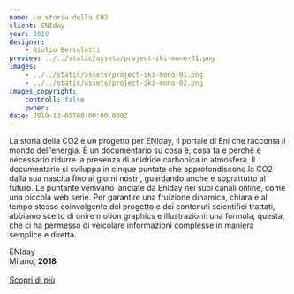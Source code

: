 ```yaml
---
name: La storia della CO2
client: ENIday
year: 2018
designer:
    - Giulio Bertolotti
preview: ../../static/assets/project-iki-mono-01.png
images:
    - ../../static/assets/project-iki-mono-01.png
    - ../../static/assets/project-iki-mono-02.png
images_copyright:
    controll: false
    owner:
date: 2019-12-05T00:00:00.000Z
---
```


La storia della CO2 è un progetto per ENIday, il portale di Eni che racconta il mondo dell’energia. È un documentario su cosa è, cosa fa e perché è necessario ridurre la presenza di anidride carbonica in atmosfera. Il documentario si sviluppa in cinque puntate che approfondiscono la CO2 dalla sua nascita fino ai giorni nostri, guardando anche e soprattutto al futuro. Le puntante venivano lanciate da Eniday nei suoi canali online, come una piccola web serie. Per garantire una fruizione dinamica, chiara e al tempo stesso coinvolgente del progetto e dei contenuti scientifici trattati, abbiamo scelto di unire motion graphics e illustrazioni: una formula, questa, che ci ha permesso di veicolare informazioni complesse in maniera semplice e diretta.

ENIday  
Milano, **2018**<br><br>
[Scopri di più](https://thevisualagency.com/it/lavori/motion-graphics/542-la-storia-della-co2-una-bella-storia/)
